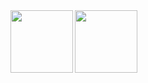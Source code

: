 <a href="https://github-readme-stats.vercel.app/api?username=babislzw&show_icons=true&theme=onedark">
  <img height=100 align="left" src="https://github-readme-stats.vercel.app/api?username=babislz&show_icons=true&theme=onedark" />

<a href="https://github-readme-stats.vercel.app/api/top-langs/?username=babislz&layout=compact&theme=gruvbox_light">
  <img height=100 align="left" src="https://github-readme-stats.vercel.app/api/top-langs/?username=babislz&layout=compact&theme=gruvbox_light" />

